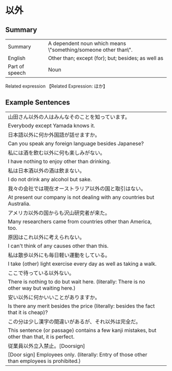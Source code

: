 # 以外

## Summary

<table><tr>   <td>Summary<td>   <td>A dependent noun which means \"something/someone other than\".</td><tr><tr>   <td>English<td>   <td>Other than; except (for); but; besides; as well as</td><tr><tr>   <td>Part of speech<td>   <td>Noun</td><tr></table><tr>   <td>Related expression<td>   <td>【Related Expression: ほか】</td><tr></table></table>

## Example Sentences

<table><tr><td>山田さん以外の人はみんなそのことを知っています。<td><tr><tr><td>Everybody except Yamada knows it.<td><tr><tr><td>日本語以外に何か外国語が話せますか。<td><tr><tr><td>Can you speak any foreign language besides Japanese?<td><tr><tr><td>私には酒を飲む以外に何も楽しみがない。<td><tr><tr><td>I have nothing to enjoy other than drinking.<td><tr><tr><td>私は日本酒以外の酒は飲まない。<td><tr><tr><td>I do not drink any alcohol but sake.<td><tr><tr><td>我々の会社では現在オーストラリア以外の国と取引はない。<td><tr><tr><td>At present our company is not dealing with any countries but Australia.<td><tr><tr><td>アメリカ以外の国からも沢山研究者が来た。<td><tr><tr><td>Many researchers came from countries other than America, too.<td><tr><tr><td>原因はこれ以外に考えられない。<td><tr><tr><td>I can't think of any causes other than this.<td><tr><tr><td>私は散歩以外にも毎日軽い運動をしている。<td><tr><tr><td>I take (other) light exercise every day as well as taking a walk.<td><tr><tr><td>ここで待っている以外ない。<td><tr><tr><td>There is nothing to do but wait here. (literally: There is no other way but waiting here.)<td><tr><tr><td>安い以外に何かいいことがありますか。<td><tr><tr><td>Is there any merit besides the price (literally: besides the fact that it is cheap)?<td><tr><tr><td>この分は少し漢字の間違いがあるが、それ以外は完全だ。<td><tr><tr><td>This sentence (or passage) contains a few kanji mistakes, but other than that, it is perfect.<td><tr><tr><td>従業員以外立入禁止。[Doorsign]<td><tr><tr><td>[Door sign] Employees only. (literally: Entry of those other than employees is prohibited.)<td><tr></table>

